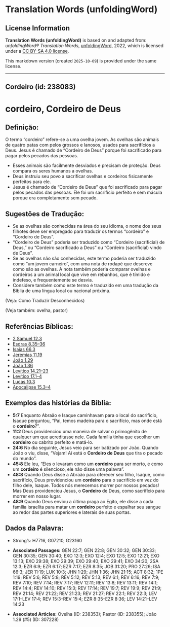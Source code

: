# Translation Words (unfoldingWord)

## License Information

**Translation Words (unfoldingWord)** is based on and adapted from: _unfoldingWord® Translation Words_, [unfoldingWord](https://unfoldingword.org/utw), 2022, which is licensed under a [CC BY-SA 4.0 license](https://creativecommons.org/licenses/by-sa/4.0/legalcode.en).

This markdown version (created `2025-10-09`) is provided under the same license.



--------------------------------

## Cordeiro (id: 238083)

cordeiro, Cordeiro de Deus
==========================

Definição:
----------

O termo “cordeiro” refere\-se a uma ovelha jovem. As ovelhas são animais de quatro patas com pelos grossos e lanosos, usados para sacrifícios a Deus. Jesus é chamado de “Cordeiro de Deus” porque foi sacrificado para pagar pelos pecados das pessoas.

* Esses animais são facilmente desviados e precisam de proteção. Deus compara os seres humanos a ovelhas.
* Deus instruiu seu povo a sacrificar ovelhas e cordeiros fisicamente perfeitos para ele.
* Jesus é chamado de “Cordeiro de Deus” que foi sacrificado para pagar pelos pecados das pessoas. Ele foi um sacrifício perfeito e sem mácula porque era completamente sem pecado.

Sugestões de Tradução:
----------------------

* Se as ovelhas são conhecidas na área do seu idioma, o nome dos seus filhotes deve ser empregado para traduzir os termos “cordeiro” e “Cordeiro de Deus”.
* “Cordeiro de Deus” poderia ser traduzido como “Cordeiro (sacrificial) de Deus,” ou “Cordeiro sacrificado a Deus” ou “Cordeiro (sacrificial) vindo de Deus”.
* Se as ovelhas não são conhecidas, este termo poderia ser traduzido como “um jovem carneiro”, com uma nota de rodapé que descreve como são as ovelhas. A nota também poderia comparar ovelhas e cordeiros a um animal local que vive em rebanhos, que é tímido e indefeso, e frequentemente se desvia.
* Considere também como este termo é traduzido em uma tradução da Bíblia de uma língua local ou nacional próxima.

(Veja: Como Traduzir Desconhecidos)

(Veja também: ovelha, pastor)

Referências Bíblicas:
---------------------

* [2 Samuel 12\.3](https://ref.ly/2Sam12:3)
* [Esdras 8\.35–36](https://ref.ly/Ezra8:35-Ezra8:36)
* [Isaías 66\.3](https://ref.ly/Isa66:3)
* [Jeremias 11\.19](https://ref.ly/Jer11:19)
* [João 1\.29](https://ref.ly/John1:29)
* [João 1\.36](https://ref.ly/John1:36)
* [Levítico 14\.21–23](https://ref.ly/Lev14:21-Lev14:23)
* [Levítico 17\.1–4](https://ref.ly/Lev17:1-Lev17:4)
* [Lucas 10\.3](https://ref.ly/Luke10:3)
* [Apocalipse 15\.3–4](https://ref.ly/Rev15:3-Rev15:4)

Exemplos das histórias da Bíblia:
---------------------------------

* **5:7** Enquanto Abraão e Isaque caminhavam para o local do sacrifício, Isaque perguntou, “Pai, temos madeira para o sacrifício, mas onde está o **cordeiro**?”.
* **11:2** Deus providenciou uma maneira de salvar o primogênito de qualquer um que acreditasse nele. Cada família tinha que escolher um **cordeiro** ou cabrito perfeito e matá\-lo.
* **24:6** No dia seguinte, Jesus veio para ser batizado por João. Quando João o viu, disse, “Vejam! Aí está o **Cordeiro de Deus** que tira o pecado do mundo”.
* **45:8** Ele leu, “Eles o levaram como um **cordeiro** para ser morto, e como um **cordeiro** é silencioso, ele não disse uma palavra”.
* **48:8** Quando Deus disse a Abraão para oferecer seu filho, Isaque, como sacrifício, Deus providenciou um **cordeiro** para o sacrifício em vez do filho dele, Isaque. Todos nós merecemos morrer por nossos pecados! Mas Deus providenciou Jesus, o **Cordeiro** de Deus, como sacrifício para morrer em nosso lugar.
* **48:9** Quando Deus enviou a última praga ao Egito, ele disse a cada família israelita para matar um **cordeiro** perfeito e espalhar seu sangue ao redor das partes superiores e laterais de suas portas.

Dados da Palavra:
-----------------

* Strong’s: H7716, G07210, G23160

* **Associated Passages:** GEN 22:7; GEN 22:8; GEN 30:32; GEN 30:33; GEN 30:35; GEN 30:40; EXO 12:3; EXO 12:4; EXO 12:5; EXO 12:21; EXO 13:13; EXO 29:38; EXO 29:39; EXO 29:40; EXO 29:41; EXO 34:20; 2SA 12:3; EZR 6:9; EZR 6:17; EZR 7:17; EZR 8:35; JOB 31:20; PRO 27:26; ISA 66:3; JER 11:19; LUK 10:3; JHN 1:29; JHN 1:36; JHN 21:15; ACT 8:32; 1PE 1:19; REV 5:6; REV 5:8; REV 5:12; REV 5:13; REV 6:1; REV 6:16; REV 7:9; REV 7:10; REV 7:14; REV 7:17; REV 12:11; REV 13:8; REV 13:11; REV 14:1; REV 14:4; REV 14:10; REV 15:3; REV 17:14; REV 19:7; REV 19:9; REV 21:9; REV 21:14; REV 21:22; REV 21:23; REV 21:27; REV 22:1; REV 22:3; LEV 17:1–LEV 17:4; REV 15:3–REV 15:4; EZR 8:35–EZR 8:36; LEV 14:21–LEV 14:23
* **Associated Articles:** Ovelha (ID: 238353); Pastor (ID: 238355); João 1.29 (#5) (ID: 307228)

